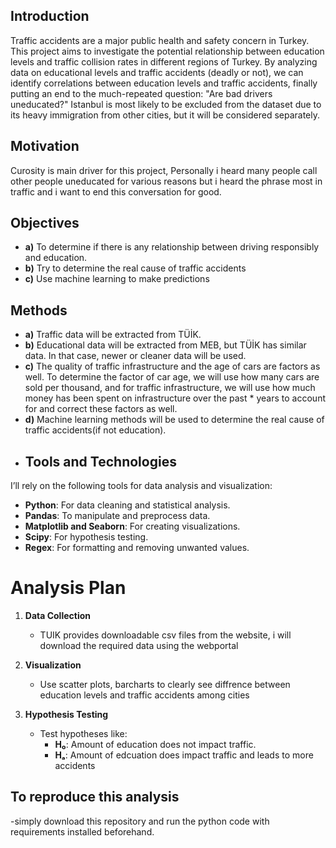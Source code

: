 ## Introduction

Traffic accidents are a major public health and safety concern in Turkey. This project aims to investigate the potential relationship between education levels and traffic collision rates in different regions of Turkey. By analyzing data on educational levels and traffic accidents (deadly or not), we can identify correlations between education levels and traffic accidents, finally putting an end to the much-repeated question: "Are bad drivers uneducated?" Istanbul is most likely to be excluded from the dataset due to its heavy immigration from other cities, but it will be considered separately.

## Motivation
Curosity is main driver for this project, Personally i heard many people call other people uneducated for various reasons but i heard the phrase most in traffic and i want to end this conversation for good.

## Objectives

- **a)** To determine if there is any relationship between driving responsibly and education.  
- **b)** Try to determine the real cause of traffic accidents   
- **c)** Use machine learning to make predictions

## Methods

- **a)** Traffic data will be extracted from TÜİK.  
- **b)** Educational data will be extracted from MEB, but TÜİK has similar data. In that case, newer or cleaner data will be used.  
- **c)** The quality of traffic infrastructure and the age of cars are factors as well. To determine the factor of car age, we will use how many cars are sold per thousand, and for traffic infrastructure, we will use how much money has been spent on infrastructure over the past * years to account for and correct these factors as well.
- **d)** Machine learning methods will be used to determine the real cause of traffic accidents(if not education).
- ## Tools and Technologies

I’ll rely on the following tools for data analysis and visualization:

- **Python**: For data cleaning and statistical analysis.  
- **Pandas**: To manipulate and preprocess data.
- **Matplotlib and Seaborn**: For creating visualizations.  
- **Scipy**: For hypothesis testing.
- **Regex**: For formatting and removing unwanted values.

# Analysis Plan

1. **Data Collection**  
   - TUIK provides downloadable csv files from the website, i will download the required data using the webportal

2. **Visualization**  
   - Use scatter plots, barcharts to clearly see diffrence between education levels and traffic accidents among cities    

3. **Hypothesis Testing**  
   - Test hypotheses like:  
     - **H₀**: Amount of education does not impact traffic. 
     - **Hₐ**: Amount of edcuation does impact traffic and leads to more accidents 

## To reproduce this analysis

   -simply download this repository and run the python code with requirements installed beforehand.
